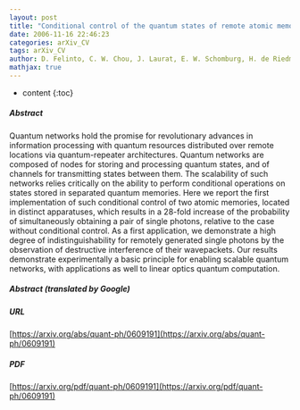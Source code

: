 ```yaml
---
layout: post
title: "Conditional control of the quantum states of remote atomic memories for quantum networking"
date: 2006-11-16 22:46:23
categories: arXiv_CV
tags: arXiv_CV
author: D. Felinto, C. W. Chou, J. Laurat, E. W. Schomburg, H. de Riedmatten, H. J. Kimble
mathjax: true
---
```


* content
{:toc}

##### Abstract
Quantum networks hold the promise for revolutionary advances in information processing with quantum resources distributed over remote locations via quantum-repeater architectures. Quantum networks are composed of nodes for storing and processing quantum states, and of channels for transmitting states between them. The scalability of such networks relies critically on the ability to perform conditional operations on states stored in separated quantum memories. Here we report the first implementation of such conditional control of two atomic memories, located in distinct apparatuses, which results in a 28-fold increase of the probability of simultaneously obtaining a pair of single photons, relative to the case without conditional control. As a first application, we demonstrate a high degree of indistinguishability for remotely generated single photons by the observation of destructive interference of their wavepackets. Our results demonstrate experimentally a basic principle for enabling scalable quantum networks, with applications as well to linear optics quantum computation.

##### Abstract (translated by Google)


##### URL
[https://arxiv.org/abs/quant-ph/0609191](https://arxiv.org/abs/quant-ph/0609191)

##### PDF
[https://arxiv.org/pdf/quant-ph/0609191](https://arxiv.org/pdf/quant-ph/0609191)

